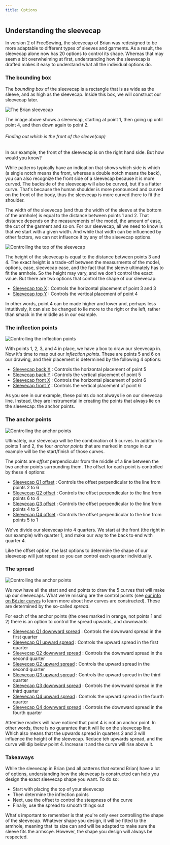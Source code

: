 ```yaml
---
title: Options
---
```



## Understanding the sleevecap

In version 2 of FreeSewing, the sleevecap of Brian was redesigned to be more adaptable to
different types of sleeves and garments. As a result, the sleevecap alone now has 20 options 
to control its shape. Whereas that may seem a bit overwhelming at first, understanding how the 
sleevecap is drafted makes it easy to understand what all the individual options do.

### The bounding box

The *bounding box* of the sleevecap is a rectangle that is as wide as the sleeve, and
as high as the sleevecap. Inside this box, we will construct our sleevecap later.

![The Brian sleevecap](sleevecap.svg)

The image above shows a sleevecap, starting at point 1, then going up until point 4,
and then down again to point 2. 

<Note>

###### Finding out which is the front of the sleeve(cap)

In our example, the front of the sleevecap is on the right hand side. But how would you know? 

While patterns typically have an indication that shows which side is which (a single notch
means the front, whereas a double notch means the back), you can also
recognize the front side of a sleevecap because it is more curved. The backside of the
sleevecap will also be curved, but it's a flatter curve. That's because the human shoulder
is more pronounced and curved on the front of the body, thus the sleevecap is more curved 
there to fit the shoulder.

</Note>

The width of the sleevecap (and thus the width of the sleeve at the bottom of the armhole)
is equal to the distance between points 1 and 2. That distance depends on the measurements
of the model, the amount of ease, the cut of the garment and so on. For our sleevecap, all we
need to know is that we start with a given width. And while that width can be influenced by
other factors, we can not influence it by any of the sleevecap options.

![Controlling the top of the sleevecap](sleevecaptop.svg)

The height of the sleevecap is equal to the distance between points 3 and 4. The exact height
is a trade-off between the measurments of the model, options, ease, sleevecap ease, and the fact 
that the sleeve ultimately has to fit the armhole. So the height may vary, and we don't control
the exact value. But there are two options that control the shape of our sleevecap:

 - [Sleevecap top X](/docs/patterns/brian/options/sleevecaptopfactorx/) : Controls the horizontal placement of point 3 and 3
 - [Sleevecap top Y](/docs/patterns/brian/options/sleevecaptopfactory/) : Controls the vertical placement of point 4

In other words, point 4 can be made higher and lower and, perhaps less intutitively, it can also
be changed to lie more to the right or the left, rather than smack in the middle as in our example.

### The inflection points

![Controlling the inflection points](sleevecapinflection.svg)

With points 1, 2, 3, and 4 in place, we have a box to draw our sleevecap in. Now it's time to 
map out our *inflection points*. These are points 5 and 6 on our drawing, and their placement 
is determined by the following 4 options:

 - [Sleevecap back X](/docs/patterns/brian/options/sleevecapbackfactorx) : Controls the horizontal placement of point 5
 - [Sleevecap back Y](/docs/patterns/brian/options/sleevecapbackfactory) : Controls the vertical placement of point 5
 - [Sleevecap front X](/docs/patterns/brian/options/sleevecapbackfactorx) : Controls the horizontal placement of point 6
 - [Sleevecap front Y](/docs/patterns/brian/options/sleevecapbackfactory) : Controls the vertical placement of point 6

<Note>

As you see in our example, these points do not always lie on our sleevecap line. Instead, they
are instrumental in creating the points that always lie on the sleevecap: the anchor points.

</Note>

### The anchor points

![Controlling the anchor points](sleevecapanchor.svg)

Ultimately, our sleevecap will be the combination of 5 curves. In addition to points 1 and 2,
the four *anchor points* that are marked in orange in our example will be the start/finish of
those curves.

The points are *offset* perpendicular from the middle of a line between the two anchor points 
surrounding them. The offset for each point is controlled by these 4 options:

 - [Sleevecap Q1 offset](/docs/patterns/brian/options/sleevecapq1offset) : Controls the offset perpendicular to the line from points 2 to 6
 - [Sleevecap Q2 offset](/docs/patterns/brian/options/sleevecapq2offset) : Controls the offset perpendicular to the line from points 6 to 4
 - [Sleevecap Q3 offset](/docs/patterns/brian/options/sleevecapq3offset) : Controls the offset perpendicular to the line from points 4 to 5
 - [Sleevecap Q4 offset](/docs/patterns/brian/options/sleevecapq3offset) : Controls the offset perpendicular to the line from points 5 to 1

<Note>

We've divide our sleevecap into 4 quarters. We start at the front (the right in our example)
with quarter 1, and make our way to the back to end with quarter 4.

Like the offset option, the last options to determine the shape of our sleevecap will just repeat so you can 
control each quarter individually.

</Note>

### The spread

![Controlling the anchor points](sleevecapspread.svg)

We now have all the start and end points to draw the 5 curves that will make up our sleevecaps.
What we're missing are the control points
(see [our info on Bézier curves](https://freesewing.dev/concepts/beziercurves) to learn more 
about how curves are constructed). These are determined by the so-called *spread*.

For each of the anchor points (the ones marked in orange, not points 1 and 2) there is an option
to control the spread upwards, and downwards:

 - [Sleevecap Q1 downward spread](/docs/patterns/brian/options/sleevecapq1spread1) : Controls the downward spread in the first quarter
 - [Sleevecap Q1 upward spread](/docs/patterns/brian/options/sleevecapq1spread2) : Controls the upward spread in the first quarter
 - [Sleevecap Q2 downward spread](/docs/patterns/brian/options/sleevecapq2spread1) : Controls the downward spread in the second quarter
 - [Sleevecap Q2 upward spread](/docs/patterns/brian/options/sleevecapq2spread2) : Controls the upward spread in the second quarter
 - [Sleevecap Q3 upward spread](/docs/patterns/brian/options/sleevecapq3spread1) : Controls the upward spread in the third quarter
 - [Sleevecap Q3 downward spread](/docs/patterns/brian/options/sleevecapq3spread2) : Controls the downward spread in the third quarter
 - [Sleevecap Q4 upward spread](/docs/patterns/brian/options/sleevecapq4spread1) : Controls the upward spread in the fourth quarter
 - [Sleevecap Q4 downward spread](/docs/patterns/brian/options/sleevecapq4spread2) : Controls the downward spread in the fourth quarter

<Note>

Attentive readers will have noticed that point 4 is not an anchor point. In other words, there is no guarantee
that it will lie on the sleevecap line. Which also means that the upwards spread in quarters 2 and 3 will influence
the height of the sleevecap. Reduce teh upwards spread, and the curve will dip below point 4. Increase it and
the curve will rise above it.

</Note>

### Takeaways

While the sleevecap in Brian (and all patterns that extend Brian) have a lot of options, understanding how the 
sleevecap is constructed can help you design the exact sleevecap shape you want. To do so:

 - Start with placing the top of your sleevecap
 - Then determine the inflection points
 - Next, use the offset to control the steepness of the curve
 - Finally, use the spread to smooth things out

What's important to remember is that you're only ever controlling the shape of the sleevecap.
Whatever shape you design, it will be fitted to the armhole, meaning that its size can and will be adapted
to make sure the sleeve fits the armscye. However, the shape you design will always be respected.

